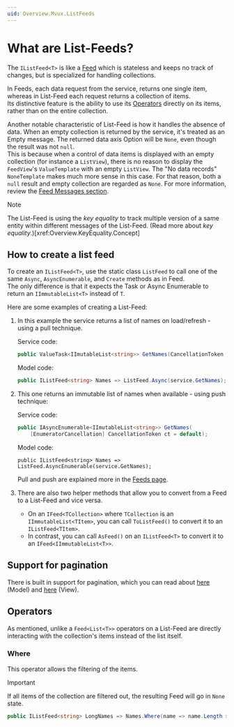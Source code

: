 ```yaml
---
uid: Overview.Mvux.ListFeeds
---
```


# What are List-Feeds?

The `IListFeed<T>` is like a [Feed](xref:Overview.Mvux.Feeds) which is stateless and keeps no track of changes, but is specialized for handling collections.

In Feeds, each data request from the service, returns one single item, whereas in List-Feed each request returns a collection of items.  
Its distinctive feature is the ability to use its [Operators](xref:Overview.Mvux.ListFeeds#operators) directly on its items, rather than on the entire collection.

Another notable characteristic of List-Feed is how it handles the absence of data. When an empty collection is returned by the service, it's treated as an Empty message. The returned data axis Option will be `None`, even though the result was not `null`.  
This is because when a control of data items is displayed with an empty collection (for instance a `ListView`), there is no reason to display the `FeedView`'s `ValueTemplate` with an empty `ListView`. The "No data records" `NoneTemplate` makes much more sense in this case. For that reason, both a `null` result and empty collection are regarded as `None`.
For more information, review the [Feed Messages section](xref:Overview.Mvux.Feeds#messages).


> [!NOTE]  
> The List-Feed is using the _key equality_ to track multiple version of a same entity within different messages of the List-Feed.
(Read more about _key equality_.)[xref:Overview.KeyEquality.Concept]

## How to create a list feed

To create an `IListFeed<T>`, use the static class `ListFeed` to call one of the same `Async`, `AsyncEnumerable`, and `Create` methods as in Feed.  
The only difference is that it expects the Task or Async Enumerable to return an `IImmutableList<T>` instead of `T`.

Here are some examples of creating a List-Feed:

1. In this example the service returns a list of names on load/refresh - using a pull technique.

    Service code:
    ```c#
    public ValueTask<IImutableList<string>> GetNames(CancellationToken ct = default);
    ```

    Model code:
    ```c#
    public IListFeed<string> Names => ListFeed.Async(service.GetNames);
    ```
   
2. This one returns an immutable list of names when available - using push technique:

    Service code:  
    ```c#   
    public IAsyncEnumerable<IImutableList<string>> GetNames(
        [EnumeratorCancellation] CancellationToken ct = default);
    ```

    Model code:
    ```   
    public IListFeed<string> Names => ListFeed.AsyncEnumerable(service.GetNames);
    ```

    Pull and push are explained more in the [Feeds page](xref:Overview.Mvux.Feeds#creation-of-feeds).

3. There are also two helper methods that allow you to convert from a Feed to a List-Feed and vice versa.

     - On an `IFeed<TCollection>` where `TCollection` is an `IImmutableList<TItem>`, you can call `ToListFeed()` to convert it to an `IListFeed<TItem>`.
     - In contrast, you can call `AsFeed()` on an `IListFeed<T>` to convert it to an `IFeed<IImmutableList<T>>`.

## Support for pagination

There is built in support for pagination, which you can read about [here](xref:Overview.Reactive.ListFeed#paginatedasync) (Model) and [here](Overview.Reactive.InApps#pagination) (View).

## Operators

As mentioned, unlike a `Feed<List<T>>` operators on a List-Feed are directly interacting with the collection's items instead of the list itself.

### Where

This operator allows the filtering of the items.

> [!IMPORTANT]
> If all items of the collection are filtered out, the resulting Feed will go in `None` state.

```csharp
public IListFeed<string> LongNames => Names.Where(name => name.Length >= 10);
```

